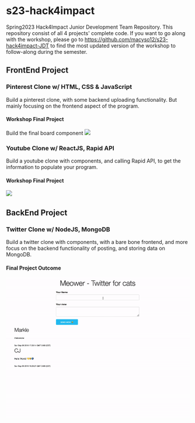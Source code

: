 # s23-hack4impact

Spring2023 Hack4Impact Junior Development Team Repository. This repository consist of all 4 projects' complete code. If you want to go along with the workshop, please go to https://github.com/macyso12/s23-hack4impact-JDT to find the most updated version of the workshop to follow-along during the semester.

## FrontEnd Project

### Pinterest Clone w/ HTML, CSS & JavaScript

Build a pinterest clone, with some backend uploading functionality. But mainly focusing on the frontend aspect of the program.

#### Workshop Final Project
Build the final board component
![](./workshop-result/Workshop4Result.gif)

### Youtube Clone w/ ReactJS, Rapid API

Build a youtube clone with components, and calling Rapid API, to get the information to populate your program.

#### Workshop Final Project
![](placeholder-text)

## BackEnd Project

### Twitter Clone w/ NodeJS, MongoDB

Build a twitter clone with components, with a bare bone frontend, and more focus on the backend functionality of posting, and storing data on MongoDB.

#### Final Project Outcome
![](./twitter-clone/example-site.gif)
